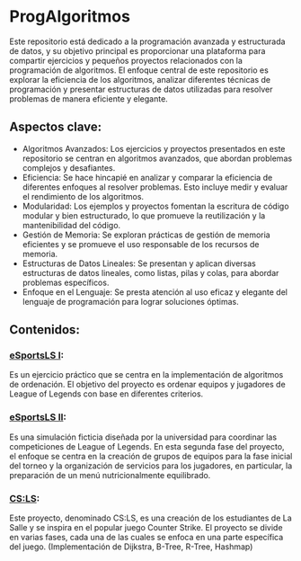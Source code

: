 # ProgAlgoritmos
Este repositorio está dedicado a la programación avanzada y estructurada de datos, y su objetivo principal es proporcionar una plataforma para compartir ejercicios y pequeños proyectos relacionados con la programación de algoritmos. El enfoque central de este repositorio es explorar la eficiencia de los algoritmos, analizar diferentes técnicas de programación y presentar estructuras de datos utilizadas para resolver problemas de manera eficiente y elegante.
## Aspectos clave:

- Algoritmos Avanzados: Los ejercicios y proyectos presentados en este repositorio se centran en algoritmos avanzados, que abordan problemas complejos y desafiantes.
- Eficiencia: Se hace hincapié en analizar y comparar la eficiencia de diferentes enfoques al resolver problemas. Esto incluye medir y evaluar el rendimiento de los algoritmos.
- Modularidad: Los ejemplos y proyectos fomentan la escritura de código modular y bien estructurado, lo que promueve la reutilización y la mantenibilidad del código.
- Gestión de Memoria: Se exploran prácticas de gestión de memoria eficientes y se promueve el uso responsable de los recursos de memoria.
- Estructuras de Datos Lineales: Se presentan y aplican diversas estructuras de datos lineales, como listas, pilas y colas, para abordar problemas específicos.
- Enfoque en el Lenguaje: Se presta atención al uso eficaz y elegante del lenguaje de programación para lograr soluciones óptimas.

## Contenidos:
### [eSportsLS I](https://github.com/oscarjuly23/ProgAlgoritmos/tree/main/eSportsLS1):
Es un ejercicio práctico que se centra en la implementación de algoritmos de ordenación. El objetivo del proyecto es ordenar equipos y jugadores de League of Legends con base en diferentes criterios.
### [eSportsLS II](https://github.com/oscarjuly23/ProgAlgoritmos/tree/main/eSportsLS2):
Es una simulación ficticia diseñada por la universidad para coordinar las competiciones de League of Legends. En esta segunda fase del proyecto, el enfoque se centra en la creación de grupos de equipos para la fase inicial del torneo y la organización de servicios para los jugadores, en particular, la preparación de un menú nutricionalmente equilibrado.
### [CS:LS](https://github.com/oscarjuly23/ProgAlgoritmos/tree/main/CSLS):
Este proyecto, denominado CS:LS, es una creación de los estudiantes de La Salle y se inspira en el popular juego Counter Strike. El proyecto se divide en varias fases, cada una de las cuales se enfoca en una parte específica del juego. (Implementación de Dijkstra, B-Tree, R-Tree, Hashmap)

